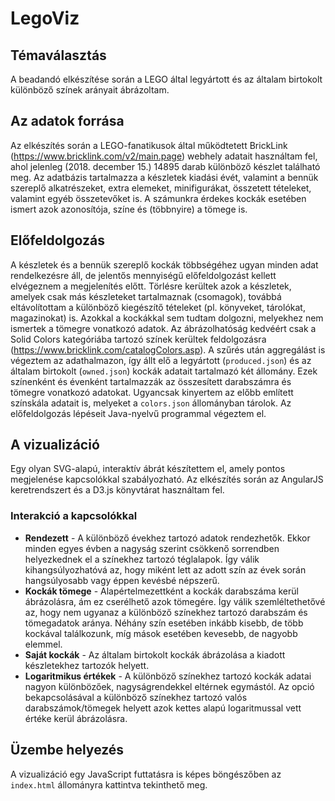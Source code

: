 # LegoViz

## Témaválasztás
A beadandó elkészítése során a LEGO által legyártott és az általam birtokolt különböző színek arányait ábrázoltam.

## Az adatok forrása
Az elkészítés során a LEGO-fanatikusok által működtetett BrickLink (https://www.bricklink.com/v2/main.page) webhely adatait használtam fel, ahol jelenleg (2018. december 15.)  14895 darab különböző készlet található meg. Az adatbázis tartalmazza a készletek kiadási évét, valamint a bennük szereplő alkatrészeket, extra elemeket, minifigurákat, összetett tételeket, valamint egyéb összetevőket is. A számunkra érdekes kockák esetében ismert azok azonosítója, színe és (többnyire) a tömege is.

## Előfeldolgozás
A készletek és a bennük szereplő kockák többségéhez ugyan minden adat rendelkezésre áll, de jelentős mennyiségű előfeldolgozást kellett elvégeznem a megjelenítés előtt. Törlésre kerültek azok a készletek, amelyek csak más készleteket tartalmaznak (csomagok), továbbá eltávolítottam a különböző kiegészítő tételeket (pl. könyveket, tárolókat, magazinokat) is. Azokkal a kockákkal sem tudtam dolgozni, melyekhez nem ismertek a tömegre vonatkozó adatok. Az ábrázolhatóság kedvéért csak a Solid Colors kategóriába tartozó színek kerültek feldolgozásra (https://www.bricklink.com/catalogColors.asp). A szűrés után aggregálást is végeztem az adathalmazon, így állt elő a legyártott (`produced.json`) és az általam birtokolt (`owned.json`) kockák adatait tartalmazó két állomány. Ezek színenként és évenként tartalmazzák az összesített darabszámra és tömegre vonatkozó adatokat.  Ugyancsak kinyertem az előbb említett színskála adatait is, melyeket a `colors.json` állományban tárolok. Az előfeldolgozás lépéseit Java-nyelvű programmal végeztem el.

## A vizualizáció
Egy olyan SVG-alapú, interaktív ábrát készítettem el, amely pontos megjelenése kapcsolókkal szabályozható. Az elkészítés során az AngularJS keretrendszert és a D3.js könyvtárat használtam fel. 

### Interakció a kapcsolókkal
* **Rendezett** - A különböző évekhez tartozó adatok rendezhetők. Ekkor minden egyes évben a nagyság szerint csökkenő sorrendben helyezkednek el a színekhez tartozó téglalapok. Így válik kihangsúlyozhatóvá az, hogy miként lett az adott szín az évek során hangsúlyosabb vagy éppen kevésbé népszerű.
* **Kockák tömege** - Alapértelmezettként a kockák darabszáma kerül ábrázolásra, ám ez cserélhető azok tömegére. Így válik szemléltethetővé az, hogy nem ugyanaz a különböző színekhez tartozó darabszám és tömegadatok aránya. Néhány szín esetében inkább kisebb, de több kockával találkozunk, míg mások esetében kevesebb, de nagyobb elemmel.
* **Saját kockák** - Az általam birtokolt kockák ábrázolása a kiadott készletekhez tartozók helyett. 
* **Logaritmikus értékek** - A különböző színekhez tartozó kockák adatai nagyon különbözőek, nagyságrendekkel eltérnek egymástól. Az opció bekapcsolásával a különböző színekhez tartozó valós darabszámok/tömegek helyett azok kettes alapú logaritmussal vett értéke kerül ábrázolásra.

## Üzembe helyezés
A vizualizáció egy JavaScript futtatásra is képes böngészőben az `index.html` állományra kattintva tekinthető meg.